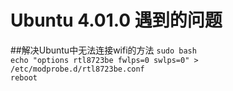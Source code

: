 # Ubuntu 4.01.0 遇到的问题

##解决Ubuntu中无法连接wifi的方法
`sudo bash`    
`echo "options rtl8723be fwlps=0 swlps=0" > /etc/modprobe.d/rtl8723be.conf `   
`reboot`   
